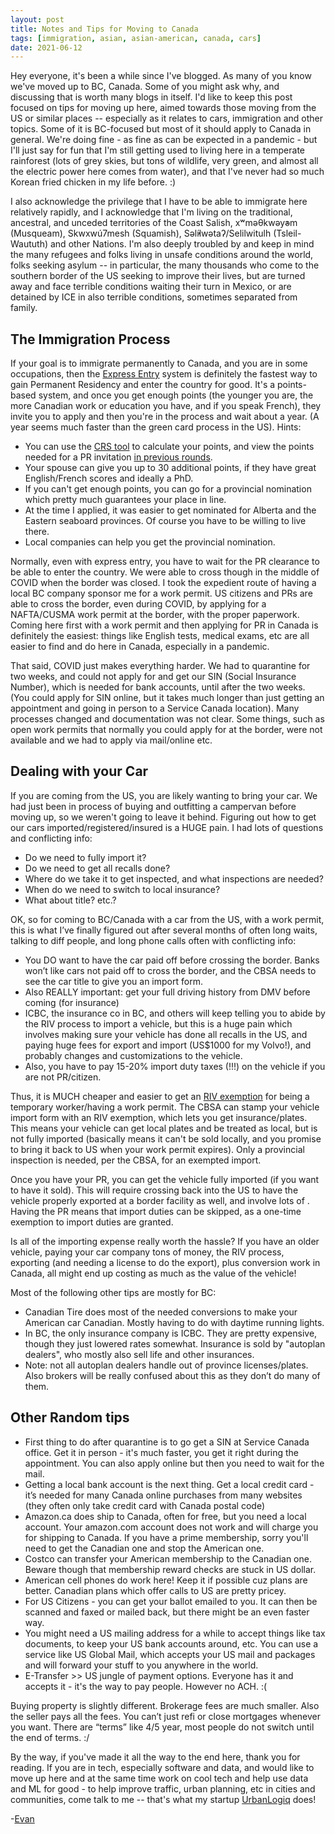 ```yaml
---
layout: post
title: Notes and Tips for Moving to Canada
tags: [immigration, asian, asian-american, canada, cars]
date: 2021-06-12
---
```


Hey everyone, it's been a while since I've blogged.  As many of you know we've moved up to BC, Canada.  Some of you might ask why, and discussing that is worth many blogs in itself.  I'd like to keep this post focused on tips for moving up here, aimed towards those moving from the US or similar places -- especially as it relates to cars, immigration and other topics.  Some of it is BC-focused but most of it should apply to Canada in general.   We're doing fine - as fine as can be expected in a pandemic - but I'll just say for fun that I'm still getting used to living here in a temperate rainforest (lots of grey skies, but tons of wildlife, very green, and almost all the electric power here comes from water), and that I've never had so much Korean fried chicken in my life before.  :)

I also acknowledge the privilege that I have to be able to immigrate here relatively rapidly, and I acknowledge that I'm living on the traditional, ancestral, and unceded territories of the Coast Salish, xʷməθkwəy̓əm (Musqueam), Skwxwú7mesh (Squamish), Səl̓ílwətaʔ/Selilwitulh (Tsleil-Waututh) and other Nations.  I'm also deeply troubled by and keep in mind the many refugees and folks living in unsafe conditions around the world, folks seeking asylum -- in particular, the many thousands who come to the southern border of the US seeking to improve their lives, but are turned away and face terrible conditions waiting their turn in Mexico, or are detained by ICE in also terrible conditions, sometimes separated from family.

## The Immigration Process

If your goal is to immigrate permanently to Canada, and you are in some occupations, then the [Express Entry](https://www.canada.ca/en/immigration-refugees-citizenship/services/immigrate-canada/express-entry.html) system is definitely the fastest way to gain Permanent Residency and enter the country for good.  It's a points-based system, and once you get enough points (the younger you are, the more Canadian work or education you have, and if you speak French), they invite you to apply and then you're in the process and wait about a year.  (A year seems much faster than the green card process in the US).   Hints:

* You can use the [CRS tool](https://www.cic.gc.ca/english/immigrate/skilled/crs-tool.asp) to calculate your points, and view the points needed for a PR invitation [in previous rounds](https://www.canada.ca/en/immigration-refugees-citizenship/corporate/mandate/policies-operational-instructions-agreements/ministerial-instructions/express-entry-rounds.html).
* Your spouse can give you up to 30 additional points, if they have great English/French scores and ideally a PhD.
* If you can't get enough points, you can go for a provincial nomination which pretty much guarantees your place in line.
* At the time I applied, it was easier to get nominated for Alberta and the Eastern seaboard provinces.  Of course you have to be willing to live there.
* Local companies can help you get the provincial nomination.

Normally, even with express entry, you have to wait for the PR clearance to be able to enter the country.  We were able to cross though in the middle of COVID when the border was closed.  I took the expedient route of having a local BC company sponsor me for a work permit.  US citizens and PRs are able to cross the border, even during COVID, by applying for a NAFTA/CUSMA work permit at the border, with the proper paperwork.  Coming here first with a work permit and then applying for PR in Canada is definitely the easiest: things like English tests, medical exams, etc are all easier to find and do here in Canada, especially in a pandemic.

That said, COVID just makes everything harder.  We had to quarantine for two weeks, and could not apply for and get our SIN (Social Insurance Number), which is needed for bank accounts, until after the two weeks.  (You could apply for SIN online, but it takes much longer than just getting an appointment and going in person to a Service Canada location).  Many processes changed and documentation was not clear.  Some things, such as open work permits that normally you could apply for at the border, were not available and we had to apply via mail/online etc.

## Dealing with your Car

If you are coming from the US, you are likely wanting to bring your car.  We had just been in process of buying and outfitting a campervan before moving up, so we weren't going to leave it behind.  Figuring out how to get our cars imported/registered/insured is a HUGE pain.  I had lots of questions and conflicting info:

- Do we need to fully import it?  
- Do we need to get all recalls done?
- Where do we take it to get inspected, and what inspections are needed?
- When do we need to switch to local insurance?
- What about title?  etc.?
 
OK, so for coming to BC/Canada with a car from the US, with a work permit, this is what I’ve finally figured out after several months of often long waits, talking to diff people, and long phone calls often with conflicting info:

- You DO want to have the car paid off before crossing the border.  Banks won’t like cars not paid off to cross the border, and the CBSA needs to see the car title to give you an import form.
- Also REALLY important: get your full driving history from DMV before coming (for insurance)
- ICBC, the insurance co in BC, and others will keep telling you to abide by the RIV process to import a vehicle, but this is a huge pain which involves making sure your vehicle has done all recalls in the US, and paying huge fees for export and import (US$1000 for my Volvo!), and probably changes and customizations to the vehicle.
- Also, you have to pay 15-20% import duty taxes (!!!) on the vehicle if you are not PR/citizen.

Thus, it is MUCH cheaper and easier to get an [RIV exemption](https://www.riv.ca/RIVExemptions.aspx) for being a temporary worker/having a work permit.  The CBSA can stamp your vehicle import form with an RIV exemption, which lets you get insurance/plates.  This means your vehicle can get local plates and be treated as local, but is not fully imported (basically means it can't be sold locally, and you promise to bring it back to US when your work permit expires).  Only a provincial inspection is needed, per the CBSA, for an exempted import.

Once you have your PR, you can get the vehicle fully imported (if you want to have it sold).  This will require crossing back into the US to have the vehicle properly exported at a border facility as well, and involve lots of .  Having the PR means that import duties can be skipped, as a one-time exemption to import duties are granted.

Is all of the importing expense really worth the hassle?  If you have an older vehicle, paying your car company tons of money, the RIV process, exporting (and needing a license to do the export), plus conversion work in Canada, all might end up costing as much as the value of the vehicle!

Most of the following other tips are mostly for BC:

- Canadian Tire does most of the needed conversions to make your American car Canadian.  Mostly having to do with daytime running lights.
- In BC, the only insurance company is ICBC.  They are pretty expensive, though they just lowered rates somewhat.   Insurance is sold by "autoplan dealers", who mostly also sell life and other insurances.
- Note: not all autoplan dealers handle out of province licenses/plates.  Also brokers will be really confused about this as they don’t do many of them. 

## Other Random tips

- First thing to do after quarantine is to go get a SIN at Service Canada office.  Get it in person - it's much faster, you get it right during the appointment.  You can also apply online but then you need to wait for the mail.
- Getting a local bank account is the next thing.  Get a local credit card - it’s needed for many Canada online purchases from many websites (they often only take credit card with Canada postal code)
- Amazon.ca does ship to Canada, often for free, but you need a local account.  Your amazon.com account does not work and will charge you for shipping to Canada.  If you have a prime membership, sorry you'll need to get the Canadian one and stop the American one.
- Costco can transfer your American membership to the Canadian one.  Beware though that membership reward checks are stuck in US dollar.
- American cell phones do work here!  Keep it if possible cuz plans are better. Canadian plans which offer calls to US are pretty pricey.
- For US Citizens - you can get your ballot emailed to you.  It can then be scanned and faxed or mailed back, but there might be an even faster way.
- You might need a US mailing address for a while to accept things like tax documents, to keep your US bank accounts around, etc.  You can use a service like US Global Mail, which accepts your US mail and packages and will forward your stuff to you anywhere in the world.
- E-Transfer >> US jungle of payment options.  Everyone has it and accepts it - it's the way to pay people.  However no ACH. :(

Buying property is slightly different.  Brokerage fees are much smaller.  Also the seller pays all the fees.  You can’t just refi or close mortgages whenever you want.  There are “terms” like 4/5 year, most people do not switch until the end of terms.  :/

By the way, if you've made it all the way to the end here, thank you for reading.  If you are in tech, especially software and data, and would like to move up here and at the same time work on cool tech and help use data and ML for good - to help improve traffic, urban planning, etc in cities and communities, come talk to me -- that's what my startup [UrbanLogiq](https://urbanlogiq.com) does!

-[Evan](https://instagram.com/platypus.arts)
